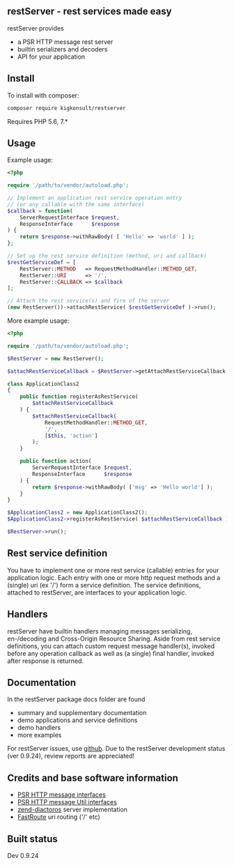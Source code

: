 restServer - rest services made easy
------------------------------------

restServer provides

 * a PSR HTTP message rest server
 * builtin serializers and decoders 
 * API for your application

Install
-------

To install with composer:

```sh
composer require kigkonsult/restserver
```
Requires PHP 5.6, 7.*

Usage
-----

Example usage:

```php
<?php

require '/path/to/vendor/autoload.php';

// Implement an application rest service operation entry
// (or any callable with the same interface)
$callback = function(
    ServerRequestInterface $request,
    ResponseInterface      $response
) {
    return $response->withRawBody( [ 'Hello' => 'world' ] );
};

// Set up the rest service definition (method, uri and callback)
$restGetServiceDef = [
    RestServer::METHOD   => RequestMethodHandler::METHOD_GET,
    RestServer::URI      => '/',
    RestServer::CALLBACK => $callback
];

// Attach the rest service(s) and fire of the server
(new RestServer())->attachRestService( $restGetServiceDef )->run();
```
More example usage:

```php
<?php

require '/path/to/vendor/autoload.php';

$RestServer = new RestServer();

$attachRestServiceCallback = $RestServer->getAttachRestServiceCallback();

class ApplicationClass2
{
    public function registerAsRestService(
        $attachRestServiceCallback
    ) {
        $attachRestServiceCallback(
            RequestMethodHandler::METHOD_GET,
            '/',
            [$this, 'action']
        );
    }

    public function action(
        ServerRequestInterface $request,
        ResponseInterface      $response
    ) {
        return $response->withRawBody( ['msg' => 'Hello world'] );
    }
}

$ApplicationClass2 = new ApplicationClass2();
$ApplicationClass2->registerAsRestService( $attachRestServiceCallback );

$RestServer->run();
```

Rest service definition
----------------------

You have to implement one or more rest service (callable) entries for your application logic.
Each entry with one or more http request methods and a (single) uri (ex '/') form a service definition. The service definitions, attached to restServer,  are interfaces to your application logic.

Handlers
--------

restServer have builtin handlers managing messages serializing, en-/decoding
and Cross-Origin Resource Sharing.
Aside from rest service definitions, you can attach custom
request message handler(s), invoked before any operation callback 
as well as (a single) final handler, invoked after response is returned.

Documentation
-------------
In the restServer package docs folder are found
 - summary and supplementary documentation
 - demo applications and service definitions
 - demo handlers
 - more examples


For restServer issues, use [github].
Due to the restServer development status (ver 0.9.24), review reports are appreciated!

Credits and base software information
-------------------------------------

 * [PSR HTTP message interfaces]
 * [PSR HTTP message Util interfaces]
 * [zend-diactoros] server implementation
 * [FastRoute] uri routing ('/' etc)

Built status
------------
Dev 0.9.24

[PSR HTTP message interfaces]: https://github.com/php-fig/fig-standards/blob/master/accepted/PSR-7-http-message.md
[PSR HTTP message Util interfaces]: https://github.com/php-fig/http-message-util
[zend-diactoros]: https://github.com/zendframework/zend-diactoros
[FastRoute]: https://github.com/nikic/FastRoute
[github]: https://github.com/iCalcreator/restServer/issues
